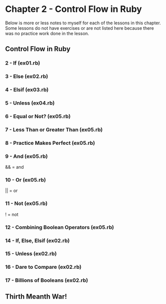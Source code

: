 # Chapter 2 - Control Flow in Ruby
Below is more or less notes to myself for each of the lessons in this chapter.  Some lessons do not have exercises or are not listed here because there was no practice work done in the lesson.
## Control Flow in Ruby
### 2 - If (ex01.rb)
### 3 - Else (ex02.rb)
### 4 - Elsif (ex03.rb)
### 5 - Unless (ex04.rb)
### 6 - Equal or Not? (ex05.rb)
### 7 - Less Than or Greater Than (ex05.rb)
### 8 - Practice Makes Perfect (ex05.rb)
### 9 - And (ex05.rb)
&& = and
### 10 - Or (ex05.rb)
|| = or
### 11 - Not (ex05.rb)
! = not
### 12 - Combining Boolean Operators (ex05.rb)
### 14 - If, Else, Elsif (ex02.rb)
### 15 - Unless (ex02.rb)
### 16 - Dare to Compare (ex02.rb)
### 17 - Billions of Booleans (ex02.rb)

## Thirth Meanth War!
